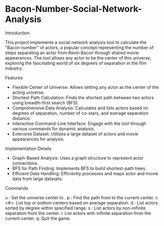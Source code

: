 # Bacon-Number-Social-Network-Analysis
Introduction

This project implements a social network analysis tool to calculate the "Bacon number" of actors, a popular concept representing the number of steps separating an actor from Kevin Bacon through shared movie appearances. The tool allows any actor to be the center of this universe, exploring the fascinating world of six degrees of separation in the film industry.

Features

- Flexible Center of Universe: Allows setting any actor as the center of the acting universe.
- Shortest Path Calculation: Finds the shortest path between two actors using breadth-first search (BFS).
- Comprehensive Data Analysis: Calculates and lists actors based on degrees of separation, number of co-stars, and average separation distance.
- Interactive Command-Line Interface: Engage with the tool through various commands for dynamic analysis.
- Extensive Dataset: Utilizes a large dataset of actors and movie appearances for analysis.

Implementation Details

- Graph-Based Analysis: Uses a graph structure to represent actor connections.
- BFS for Path Finding: Implements BFS to build shortest-path trees.
- Efficient Data Handling: Efficiently processes and maps actor and movie data from large datasets.
  
Commands

u <name>: Set the universe center to <name>.
p <name>: Find the path from <name> to the current center.
c <#>: List top or bottom centers based on average separation.
d <low> <high>: List actors sorted by degree within specified range.
s <low> <high>: List actors by non-infinite separation from the center.
i: List actors with infinite separation from the current center.
q: Quit the game.
